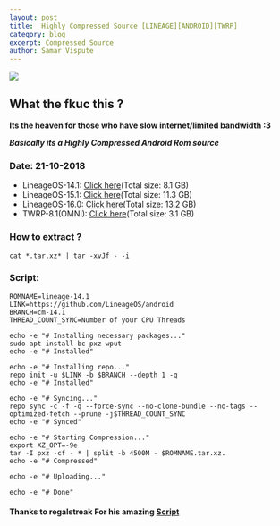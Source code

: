 ```yaml
---
layout: post
title:  Highly Compressed Source [LINEAGE][ANDROID][TWRP]
category: blog
excerpt: Compressed Source
author: Samar Vispute
---
```


![](http://pngimg.com/uploads/android_logo/android_logo_PNG15.png)

## What the fkuc this ?
**Its the heaven for those who have slow internet/limited bandwidth :3**

**_Basically its a Highly Compressed Android Rom source_**

### Date: 21-10-2018
* LineageOS-14.1: [Click here](https://androidfilehost.com/?w=files&flid=284194)(Total size: 8.1 GB)
* LineageOS-15.1: [Click here](https://androidfilehost.com/?w=files&flid=284193)(Total size: 11.3 GB)
* LineageOS-16.0: [Click here](https://androidfilehost.com/?w=files&flid=284093)(Total size: 13.2 GB) 
* TWRP-8.1(OMNI): [Click here](https://androidfilehost.com/?w=files&flid=284239)(Total size: 3.1 GB) 

### How to extract ? 
```
cat *.tar.xz* | tar -xvJf - -i
```

### Script: 
```
ROMNAME=lineage-14.1
LINK=https://github.com/LineageOS/android
BRANCH=cm-14.1
THREAD_COUNT_SYNC=Number of your CPU Threads

echo -e "# Installing necessary packages..."
sudo apt install bc pxz wput
echo -e "# Installed"

echo -e "# Installing repo..."
repo init -u $LINK -b $BRANCH --depth 1 -q
echo -e "# Installed"

echo -e "# Syncing..."
repo sync -c -f -q --force-sync --no-clone-bundle --no-tags --optimized-fetch --prune -j$THREAD_COUNT_SYNC
echo -e "# Synced"

echo -e "# Starting Compression..."
export XZ_OPT=-9e
tar -I pxz -cf - * | split -b 4500M - $ROMNAME.tar.xz.
echo -e "# Compressed"

echo -e "# Uploading..."

echo -e "# Done"
```

#### Thanks to regalstreak For his amazing [Script](https://github.com/regalstreak/skadoosh)


